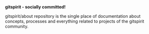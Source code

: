 **gitspirit - socially committed!**

gitspirit/about repository is the single place of documentation about concepts, processes and everything related to projects of the gitspirit community.
